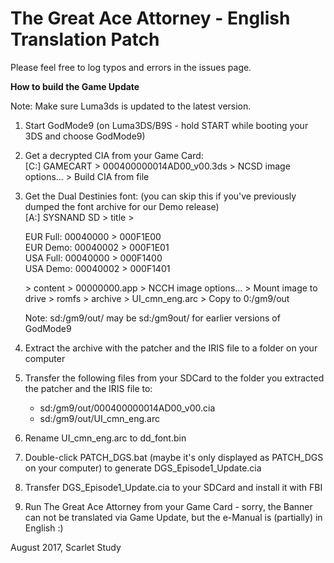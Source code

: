 The Great Ace Attorney - English Translation Patch
============================

Please feel free to log typos and errors in the issues page.

**How to build the Game Update**

Note: Make sure Luma3ds is updated to the latest version.

1) Start GodMode9 (on Luma3DS/B9S - hold START while booting your 3DS and choose GodMode9)

2) Get a decrypted CIA from your Game Card:  
	[C:] GAMECART > 000400000014AD00_v00.3ds > NCSD image options... > Build CIA from file

3) Get the Dual Destinies font:	(you can skip this if you've previously dumped the font archive for our Demo release)  
	[A:] SYSNAND SD > title >
	
	EUR Full: 00040000 > 000F1E00  
	EUR Demo: 00040002 > 000F1E01  
	USA Full: 00040000 > 000F1400  
	USA Demo: 00040002 > 000F1401  
	
	\> content > 00000000.app > NCCH image options... > Mount image to drive > romfs > archive > UI_cmn_eng.arc > Copy to 0:/gm9/out

	Note: sd:/gm9/out/ may be sd:/gm9out/ for earlier versions of GodMode9

4) Extract the archive with the patcher and the IRIS file to a folder on your computer

4) Transfer the following files from your SDCard to the folder you extracted the patcher and the IRIS file to:
	* sd:/gm9/out/000400000014AD00_v00.cia  
	* sd:/gm9/out/UI_cmn_eng.arc  


5) Rename UI_cmn_eng.arc to dd_font.bin

6) Double-click PATCH_DGS.bat (maybe it's only displayed as PATCH_DGS on your computer) to generate DGS_Episode1_Update.cia

7) Transfer DGS_Episode1_Update.cia to your SDCard and install it with FBI

8) Run The Great Ace Attorney from your Game Card - sorry, the Banner can not be translated via Game Update, but the e-Manual is (partially) in English :)

August 2017, Scarlet Study

